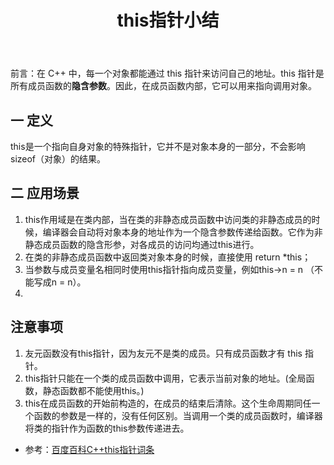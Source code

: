﻿---
layout: post
title: this指针小结
category: C++
description: 关于c++中this指针的总结
---

前言：在 C++ 中，每一个对象都能通过 this 指针来访问自己的地址。this 指针是所有成员函数的**隐含参数**。因此，在成员函数内部，它可以用来指向调用对象。 

## 一 定义
this是一个指向自身对象的特殊指针，它并不是对象本身的一部分，不会影响sizeof（对象）的结果。
## 二 应用场景
1. this作用域是在类内部，当在类的非静态成员函数中访问类的非静态成员的时候，编译器会自动将对象本身的地址作为一个隐含参数传递给函数。它作为非静态成员函数的隐含形参，对各成员的访问均通过this进行。
2. 在类的非静态成员函数中返回类对象本身的时候，直接使用 return *this；
3. 当参数与成员变量名相同时使用this指针指向成员变量，例如this->n = n （不能写成n = n）。
4. 
## 注意事项
1. 友元函数没有this指针，因为友元不是类的成员。只有成员函数才有 this 指针。    
2. this指针只能在一个类的成员函数中调用，它表示当前对象的地址。(全局函数，静态函数都不能使用this。)
3. this在成员函数的开始前构造的，在成员的结束后清除。这个生命周期同任一个函数的参数是一样的，没有任何区别。当调用一个类的成员函数时，编译器将类的指针作为函数的this参数传递进去。





* 参考：[百度百科C++this指针词条](https://baike.baidu.com/item/C++this%E6%8C%87%E9%92%88/637012)
